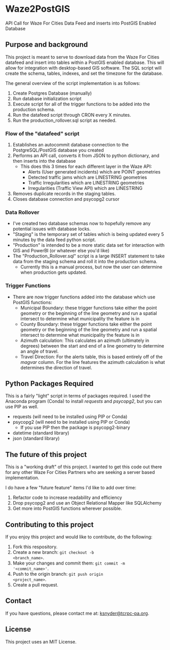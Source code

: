 # Waze2PostGIS
API Call for Waze For Cities Data Feed and inserts into PostGIS Enabled Database


## Purpose and background
This project is meant to serve to download data from the Waze For Cities datafeed and insert into tables within a PostGIS enabled database. This will allow for integration with desktop-based GIS software. The SQL script will create the schema, tables, indexes, and set the timezone for the database. 

The general overview of the script implementation is as follows:
1. Create Postgres Database (manually)
2. Run database initialization script
3. Execute script for all of the trigger functions to be added into the production schema. 
4. Run the datafeed script through CRON every X minutes. 
5. Run the production_rollover.sql script as needed.  

### Flow of the "datafeed" script

1. Establishes an autocommit database connection to the PostgreSQL/PostGIS database you created
2. Performs an API call, converts it from JSON to python dictionary, and then inserts into the database
    - This does this 3 times for each different layer in the Waze API:
        - Alerts (User generated incidents) which are POINT geometries
        - Detected traffic jams which are LINESTRING geometries
        - Traffic Irregularities which are LINESTRING geometries
        - Irregularities (Traffic View API) which are LINESTRING
3. Removes duplicate records in the staging tables. 
4. Closes database connection and psycopg2 cursor

### Data Rollover

- I've created two database schemas now to hopefully remove any potential issues with database locks. 
- "Staging" is the temporary set of tables which is being updated every 5 minutes by the data feed python script. 
- "Production" is intended to be a more static data set for interaction with GIS and PowerBI (or whatever else you'd like)
- The "Production_Rollover.sql" script is a large INSERT statement to take data from the staging schema and roll it into the production schema. 
    - Currently this is a manual process, but now the user can determine when production gets updated. 

### Trigger Functions

- There are now trigger functions added into the database which use PostGIS functions:
    - Municipal Boundary: these trigger functions take either the point geometry or the beginning of the line geometry
    and run a spatial intersect to determine what municipality the feature is in 
    - County Boundary: these trigger functions take either the point geometry or the beginning of the line geometry
    and run a spatial intersect to determine what municipality the feature is in
    - Azimuth calculation: This calculates an azimuth (ultimately in degrees) between the start and end of a line geometry to
    determine an angle of travel.
    - Travel Direction: For the alerts table, this is based entirely off of the *magvar* column. For the line features
    the azimuth calculation is what determines the direction of travel. 

## Python Packages Required

This is a fairly "light" script in terms of packages required. I used the Anaconda program (Conda) to install *requests* and *psycopg2*, but you can use PIP as well. 

- requests (will need to be installed using PIP or Conda)
- psycopg2 (will need to be installed using PIP or Conda)
    - If you use PIP then the package is psycopg2-binary
- datetime (standard library)
- json (standard library)

## The future of this project

This is a "working draft" of this project. I wanted to get this code out there for any other Waze For Cities Partners who are seeking a server based implementation. 

I do have a few "future feature" items I'd like to add over time:

1. Refactor code to increase readability and efficiency
2. Drop psycopg2 and use an Object Relational Mapper like SQLAlchemy
3. Get more into PostGIS functions wherever possible. 


## Contributing to this project

If you enjoy this project and would like to contribute, do the following:

1. Fork this respository.
2. Create a new branch: <code>git checkout -b <branch_name></code>.
3. Make your changes and commit them: <code>git commit -m '<commit_name>'</code>.
4. Push to the origin branch: <code>git push origin <project_name></code>.
5. Create a pull request. 

## Contact

If you have questions, please contact me at: ksnyder@tcrpc-pa.org. 

## License

This project uses an MIT License. 
